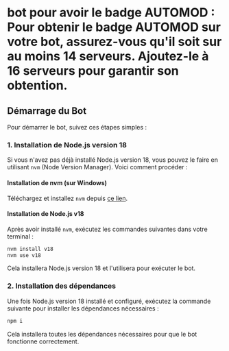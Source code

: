 # bot pour avoir le badge AUTOMOD : Pour obtenir le badge AUTOMOD sur votre bot, assurez-vous qu'il soit sur au moins 14 serveurs. Ajoutez-le à 16 serveurs pour garantir son obtention.

## Démarrage du Bot

Pour démarrer le bot, suivez ces étapes simples :

### 1. Installation de Node.js version 18

Si vous n'avez pas déjà installé Node.js version 18, vous pouvez le faire en utilisant `nvm` (Node Version Manager). Voici comment procéder :

#### Installation de nvm (sur Windows)

Téléchargez et installez `nvm` depuis [ce lien](https://github.com/coreybutler/nvm-windows/releases/download/1.1.12/nvm-setup.exe).

#### Installation de Node.js v18

Après avoir installé `nvm`, exécutez les commandes suivantes dans votre terminal :

```bash
nvm install v18
nvm use v18
```

Cela installera Node.js version 18 et l'utilisera pour exécuter le bot.

### 2. Installation des dépendances

Une fois Node.js version 18 installé et configuré, exécutez la commande suivante pour installer les dépendances nécessaires :

```bash
npm i
```

Cela installera toutes les dépendances nécessaires pour que le bot fonctionne correctement.

